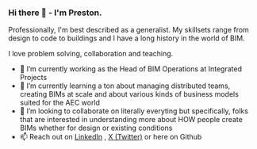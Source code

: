 ### Hi there 👋 - I'm Preston.

Professionally, I'm best described as a generalist. My skillsets range from design to code to buildings and I have a long history in the world of BIM. 

I love problem solving, collaboration and teaching.

- 🔭 I’m currently working as the Head of BIM Operations at Integrated Projects
- 🌱 I’m currently learning a ton about managing distributed teams, creating BIMs at scale and about various kinds of business models suited for the AEC world
- 👯 I’m looking to collaborate on literally everyting but specifically, folks that are interested in understanding more about HOW people create BIMs whether for design or existing conditions
- 📫 Reach out on [LinkedIn](https://www.linkedin.com/in/prestonsmithbim/) , [X (Twitter)](https://x.com/prestonthemaker) or here on Github
